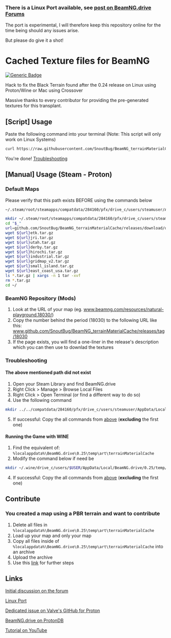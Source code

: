 ### **There is a Linux Port available, see [post on BeamNG.drive Forums](https://www.beamng.com/threads/86422/)** 

The port is experimental, I will therefore keep this repository online for the time being should any issues arise.

But please do give it a shot!
#
#

# Cached Texture files for BeamNG
[![Generic Badge](https://img.shields.io/badge/dynamic/json?logoColor=violet&color=FF6600&link=https://wiki.beamng.com/images/b/be/BeamNG-logo-icon-2016.svg&label=Games%20Fixed&query=download_count&url=https://api.github.com/repos/SnoutBug/BeamNG_terrainMaterialCache/releases/assets/52289435)](https://github.com/SnoutBug/BeamNG_terrainMaterialCache/releases/tag/default)

Hack to fix the Black Terrain found after the 0.24 release on Linux using Proton/Wine or Mac using Crossover

Massive thanks to every contributor for providing the pre-generated textures for this transplant.

## [Script] Usage
Paste the following command into your terminal (Note: This script will only work on Linux Systems)
```Bash
curl https://raw.githubusercontent.com/SnoutBug/BeamNG_terrainMaterialCache/main/auto_update.py | python3 -
```
You're done!
[Troubleshooting](https://github.com/SnoutBug/BeamNG_terrainMaterialCache#troubleshooting)

## [Manual] Usage (Steam - Proton)
### Default Maps
Please verify that this path exists BEFORE using the commands below

```Bash
~/.steam/root/steamapps/compatdata/284160/pfx/drive_c/users/steamuser/AppData/Local/BeamNG.drive/0.25/temp/art
```

```Bash
mkdir ~/.steam/root/steamapps/compatdata/284160/pfx/drive_c/users/steamuser/AppData/Local/BeamNG.drive/0.25/temp/art
cd "$_"
url=github.com/SnoutBug/BeamNG_terrainMaterialCache/releases/download/default/
wget ${url}etk.tar.gz
wget ${url}jri.tar.gz
wget ${url}utah.tar.gz
wget ${url}derby.tar.gz
wget ${url}hirochi.tar.gz
wget ${url}industrial.tar.gz
wget ${url}gridmap_v2.tar.gz
wget ${url}small_island.tar.gz
wget ${url}east_coast_usa.tar.gz
ls *.tar.gz | xargs -n 1 tar -xvf
rm *.tar.gz
cd ~/
```
### BeamNG Repository (Mods)
 1. Look at the URL of your map (eg. www.beamng.com/resources/natural-playground.18030/)
 2. Copy the number behind the period (18030) to the following URL like this: www.github.com/SnoutBug/BeamNG_terrainMaterialCache/releases/tag/18030
 3. If the page exists, you will find a one-liner in the release's description which you can then use to downlad the textures

### Troubleshooting
 #### The above mentioned path did not exist
 1. Open your Steam Library and find BeamNG.drive
 2. Right Click > Manage > Browse Local Files
 3. Right Click > Open Terminal (or find a different way to do so)
 4. Use the following command
```Bash
mkdir ../../compatdata/284160/pfx/drive_c/users/steamuser/AppData/Local/BeamNG.drive/0.25/temp/art
```
 5. If successful: Copy the all commands from [above](https://github.com/SnoutBug/BeamNG_terrainMaterialCache#default-maps) (**excluding** the first one)
 
 #### Running the Game with WINE
 1. Find the equivalent of: `%localappdata%\BeamNG.drive\0.25\temp\art\terrainMaterialCache`
 2. Modify the command below if need be
 ```Bash
 mkdir ~/.wine/drive_c/users/$USER/AppData/Local/BeamNG.drive/0.25/temp/art
 ```
 4. If successful: Copy the all commands from [above](https://github.com/SnoutBug/BeamNG_terrainMaterialCache#default-maps) (**excluding** the first one)

## Contribute
### You created a map using a PBR terrain and want to contribute
 1. Delete all files in `%localappdata%\BeamNG.drive\0.25\temp\art\terrainMaterialCache`
 2. Load up your map and only your map
 3. Copy all files inside of `%localappdata%\BeamNG.drive\0.25\temp\art\terrainMaterialCache` into an archive
 4. Upload the archive
 5. Use this [link](https://github.com/SnoutBug/BeamNG_terrainMaterialCache/issues/new?assignees=&labels=enhancement&template=contribute.md&title=Repository-PBR-Textures) for further steps

## Links
[Initial discussion on the forum](https://www.beamng.com/threads/83228/)

[Linux Port](https://www.beamng.com/threads/86422/)

[Dedicated issue on Valve's GitHub for Proton](https://github.com/ValveSoftware/Proton/issues/1237)

[BeamNG.drive on ProtonDB](https://www.protondb.com/app/284160)

[Tutorial on YouTube](https://www.youtube.com/watch?v=A6-KYZ25mW8)


